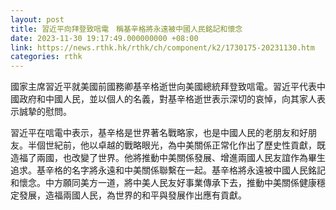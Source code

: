 ```yaml
---
layout: post
title: 習近平向拜登致唁電　稱基辛格將永遠被中國人民銘記和懷念
date: 2023-11-30 19:17:49.000000000 +08:00
link: https://news.rthk.hk/rthk/ch/component/k2/1730175-20231130.htm
categories: rthk
---
```


國家主席習近平就美國前國務卿基辛格逝世向美國總統拜登致唁電。習近平代表中國政府和中國人民，並以個人的名義，對基辛格逝世表示深切的哀悼，向其家人表示誠摯的慰問。

習近平在唁電中表示，基辛格是世界著名戰略家，也是中國人民的老朋友和好朋友。半個世紀前，他以卓越的戰略眼光，為中美關係正常化作出了歷史性貢獻，既造福了兩國，也改變了世界。他將推動中美關係發展、增進兩國人民友誼作為畢生追求。基辛格的名字將永遠和中美關係聯繫在一起。基辛格將永遠被中國人民銘記和懷念。中方願同美方一道，將中美人民友好事業傳承下去，推動中美關係健康穩定發展，造福兩國人民，為世界的和平與發展作出應有貢獻。
